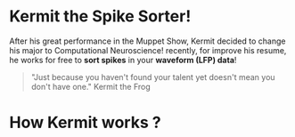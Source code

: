 # Kermit the Spike Sorter!
After his great performance in the Muppet Show, Kermit decided to change his major to Computational Neuroscience!
recently, for improve his resume, he works for free to **sort spikes** in your **waveform (LFP) data**!

> "Just because you haven't found your talent yet doesn't mean you don't have one."
> Kermit the Frog
# How Kermit works ?



